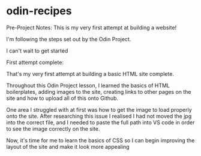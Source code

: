 # odin-recipes
Pre-Project Notes:
This is my very first attempt at building a website!

I'm following the steps set out by the Odin Project.

I can't wait to get started


First attempt complete:

That's my very first attempt at building a basic HTML site complete. 

Throughout this Odin Project lesson, I learned the basics of HTML boilerplates,
adding images to the site, creating links to other pages on the site and
how to upload all of this onto Github.

One area I struggled with at first was how to get the image to load properly onto
the site. After researching this issue I realised I had not moved the jpg into
the correct file, and I needed to paste the full path into VS code in order to see
the image correctly on the site.

Now, it's time for me to learn the basics of CSS so I can begin improving the layout
of the site and make it look more appealing

